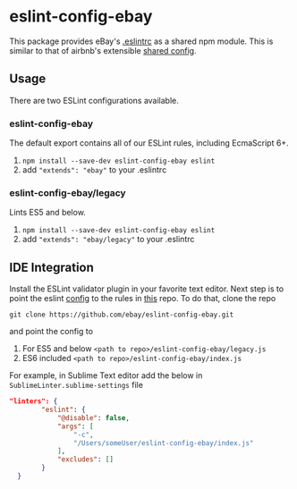 # eslint-config-ebay

This package provides eBay's [.eslintrc](./eslintrc) as a shared npm module. This is similar to that of airbnb's extensible [shared config](https://github.com/airbnb/javascript/tree/master/packages/eslint-config-airbnb). 

## Usage

There are two ESLint configurations available.

### eslint-config-ebay

The default export contains all of our ESLint rules, including EcmaScript 6+.

1. `npm install --save-dev eslint-config-ebay eslint`
2. add `"extends": "ebay"` to your .eslintrc

### eslint-config-ebay/legacy
Lints ES5 and below.

1. `npm install --save-dev eslint-config-ebay eslint`
2. add `"extends": "ebay/legacy"` to your .eslintrc

## IDE Integration
Install the ESLint validator plugin in your favorite text editor. Next step is to point the eslint [config](http://eslint.org/docs/user-guide/configuring) to the rules in [this](https://github.com/ebay/eslint-config-ebay) repo. To do that, clone the repo

`git clone https://github.com/ebay/eslint-config-ebay.git`

and point the config to 

1. For ES5 and below `<path to repo>/eslint-config-ebay/legacy.js`
2. ES6 included `<path to repo>/eslint-config-ebay/index.js`

For example, in Sublime Text editor add the below in `SublimeLinter.sublime-settings` file
```json
"linters": {
        "eslint": {
            "@disable": false,
            "args": [
                "-c",
                "/Users/someUser/eslint-config-ebay/index.js"
            ],
            "excludes": []
        }
  }
```
